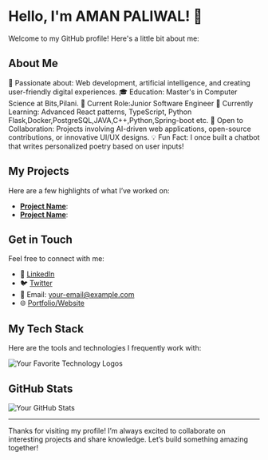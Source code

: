 # Hello, I'm AMAN PALIWAL! 👋

Welcome to my GitHub profile! Here's a little bit about me:

## About Me

🌟 Passionate about: Web development, artificial intelligence, and creating user-friendly digital experiences.
🎓 Education: Master's in Computer Science at Bits,Pilani.
💼 Current Role:Junior Software Engineer
🌱 Currently Learning: Advanced React patterns, TypeScript, Python Flask,Docker,PostgreSQL,JAVA,C++,Python,Spring-boot etc.
🤝 Open to Collaboration: Projects involving AI-driven web applications, open-source contributions, or innovative UI/UX designs.
💡 Fun Fact: I once built a chatbot that writes personalized poetry based on user inputs!


## My Projects

Here are a few highlights of what I’ve worked on:

- **[Project Name](link-to-project)**: 
- **[Project Name](link-to-project)**: 

## Get in Touch

Feel free to connect with me:

- 💼 [LinkedIn](your-linkedin-url)
- 🐦 [Twitter](your-twitter-url)
- 📧 Email: [your-email@example.com](mailto:your-email@example.com)
- 🌐 [Portfolio/Website](your-website-url)

## My Tech Stack

Here are the tools and technologies I frequently work with:

![Your Favorite Technology Logos](https://img.shields.io/badge/-Technology-Color?logo=TechnologyLogo&style=flat-square)

## GitHub Stats

![Your GitHub Stats](https://github-readme-stats.vercel.app/api?username=paliwalaman7&show_icons=true&theme=radical)

---

Thanks for visiting my profile! I’m always excited to collaborate on interesting projects and share knowledge. Let’s build something amazing together!
